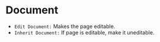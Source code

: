 # Document

- `Edit Document:` Makes the page editable.
- `Inherit Document:` If page is editable, make it uneditable.
